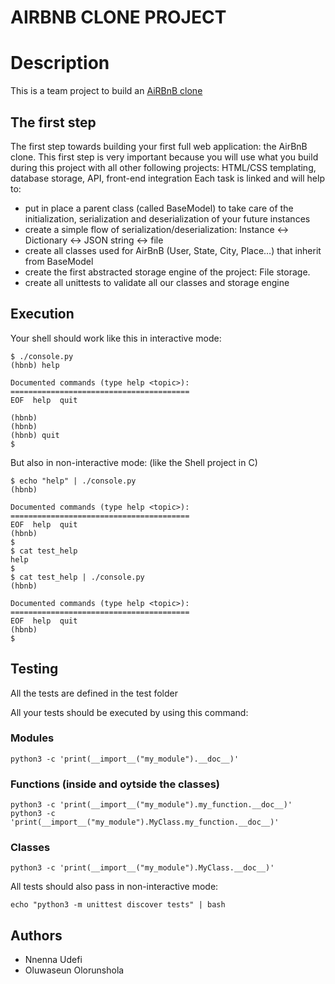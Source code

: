 # AIRBNB CLONE PROJECT 
# Description
This is a team project to build an [AiRBnB clone](https://www.airbnb.com/)

## The first step
The first step towards building your first full web application: the AirBnB clone. This first step is very important because you will use what you build during this project with all other following projects: HTML/CSS templating, database storage, API, front-end integration
Each task is linked and will help to:

* put in place a parent class (called BaseModel) to take care of the initialization, serialization and deserialization of your future instances
* create a simple flow of serialization/deserialization: Instance <-> Dictionary <-> JSON string <-> file
* create all classes used for AirBnB (User, State, City, Place…) that inherit from BaseModel
* create the first abstracted storage engine of the project: File storage.
* create all unittests to validate all our classes and storage engine

## Execution
Your shell should work like this in interactive mode:
```
$ ./console.py
(hbnb) help

Documented commands (type help <topic>):
========================================
EOF  help  quit

(hbnb) 
(hbnb) 
(hbnb) quit
$
```
But also in non-interactive mode: (like the Shell project in C)
```
$ echo "help" | ./console.py
(hbnb)

Documented commands (type help <topic>):
========================================
EOF  help  quit
(hbnb) 
$
$ cat test_help
help
$
$ cat test_help | ./console.py
(hbnb)

Documented commands (type help <topic>):
========================================
EOF  help  quit
(hbnb) 
$
```

## Testing
All the tests are defined in the test folder

All your tests should be executed by using this command:
### Modules
```
python3 -c 'print(__import__("my_module").__doc__)'
```

### Functions (inside and oytside the classes)
```
python3 -c 'print(__import__("my_module").my_function.__doc__)'
python3 -c 'print(__import__("my_module").MyClass.my_function.__doc__)'
```

### Classes
```
python3 -c 'print(__import__("my_module").MyClass.__doc__)'
```
All tests should also pass in non-interactive mode: 
```
echo "python3 -m unittest discover tests" | bash
```

## Authors
- Nnenna Udefi
- Oluwaseun Olorunshola
